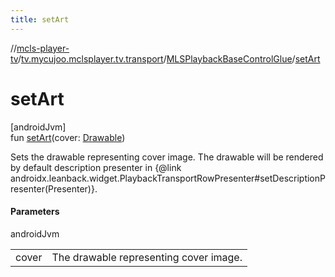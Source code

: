 ```yaml
---
title: setArt
---
```

//[mcls-player-tv](../../../index.html)/[tv.mycujoo.mclsplayer.tv.transport](../index.html)/[MLSPlaybackBaseControlGlue](index.html)/[setArt](set-art.html)



# setArt



[androidJvm]\
fun [setArt](set-art.html)(cover: [Drawable](https://developer.android.com/reference/kotlin/android/graphics/drawable/Drawable.html))



Sets the drawable representing cover image. The drawable will be rendered by default description presenter in {@link androidx.leanback.widget.PlaybackTransportRowPresenter#setDescriptionPresenter(Presenter)}.



#### Parameters


androidJvm

| | |
|---|---|
| cover | The drawable representing cover image. |




